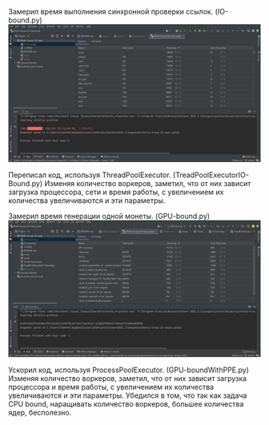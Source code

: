 Замерил время выполнения синхронной проверки ссылок. (IO-bound.py)
![](timeIO-bound.jpg)

Переписал код, используя ThreadPoolExecutor. (TreadPoolExecutorIO-Bound.py)
Изменяя количество воркеров, заметил, что от них зависит загрузка процессора, сети и время работы, с увеличением их количества увеличиваются и эти параметры.

Замерил время генерации одной монеты. (GPU-bound.py)
![](TimeGPU-bound.jpg)

Ускорил код, используя ProcessPoolExecutor. (GPU-boundWithPPE.py)
Изменяя количество воркеров, заметил, что от них зависит загрузка процессора и время работы, с увеличением их количества увеличиваются и эти параметры.
Убедился в том, что так как задача CPU bound, наращивать количество воркеров, большее количества ядер, бесполезно.